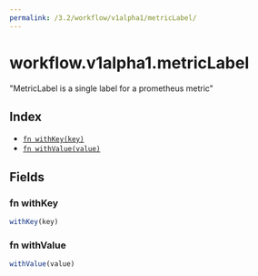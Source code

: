 ```yaml
---
permalink: /3.2/workflow/v1alpha1/metricLabel/
---
```


# workflow.v1alpha1.metricLabel

"MetricLabel is a single label for a prometheus metric"

## Index

* [`fn withKey(key)`](#fn-withkey)
* [`fn withValue(value)`](#fn-withvalue)

## Fields

### fn withKey

```ts
withKey(key)
```



### fn withValue

```ts
withValue(value)
```

